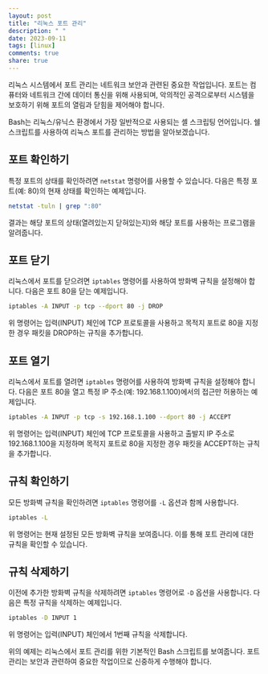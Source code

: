 ```yaml
---
layout: post
title: "리눅스 포트 관리"
description: " "
date: 2023-09-11
tags: [linux]
comments: true
share: true
---
```


리눅스 시스템에서 포트 관리는 네트워크 보안과 관련된 중요한 작업입니다. 포트는 컴퓨터와 네트워크 간에 데이터 통신을 위해 사용되며, 악의적인 공격으로부터 시스템을 보호하기 위해 포트의 열림과 닫힘을 제어해야 합니다.

Bash는 리눅스/유닉스 환경에서 가장 일반적으로 사용되는 셸 스크립팅 언어입니다. 쉘 스크립트를 사용하여 리눅스 포트를 관리하는 방법을 알아보겠습니다.

## 포트 확인하기

특정 포트의 상태를 확인하려면 `netstat` 명령어를 사용할 수 있습니다. 다음은 특정 포트(예: 80)의 현재 상태를 확인하는 예제입니다.

```bash
netstat -tuln | grep ":80"
```

결과는 해당 포트의 상태(열려있는지 닫혀있는지)와 해당 포트를 사용하는 프로그램을 알려줍니다.

## 포트 닫기

리눅스에서 포트를 닫으려면 `iptables` 명령어를 사용하여 방화벽 규칙을 설정해야 합니다. 다음은 포트 80을 닫는 예제입니다.

```bash
iptables -A INPUT -p tcp --dport 80 -j DROP
```

위 명령어는 입력(INPUT) 체인에 TCP 프로토콜을 사용하고 목적지 포트로 80을 지정한 경우 패킷을 DROP하는 규칙을 추가합니다.

## 포트 열기

리눅스에서 포트를 열려면 `iptables` 명령어를 사용하여 방화벽 규칙을 설정해야 합니다. 다음은 포트 80을 열고 특정 IP 주소(예: 192.168.1.100)에서의 접근만 허용하는 예제입니다.

```bash
iptables -A INPUT -p tcp -s 192.168.1.100 --dport 80 -j ACCEPT
```

위 명령어는 입력(INPUT) 체인에 TCP 프로토콜을 사용하고 출발지 IP 주소로 192.168.1.100을 지정하며 목적지 포트로 80을 지정한 경우 패킷을 ACCEPT하는 규칙을 추가합니다.

## 규칙 확인하기

모든 방화벽 규칙을 확인하려면 `iptables` 명령어를 `-L` 옵션과 함께 사용합니다.

```bash
iptables -L
```

위 명령어는 현재 설정된 모든 방화벽 규칙을 보여줍니다. 이를 통해 포트 관리에 대한 규칙을 확인할 수 있습니다.

## 규칙 삭제하기

이전에 추가한 방화벽 규칙을 삭제하려면 `iptables` 명령어로 `-D` 옵션을 사용합니다. 다음은 특정 규칙을 삭제하는 예제입니다.

```bash
iptables -D INPUT 1
```

위 명령어는 입력(INPUT) 체인에서 1번째 규칙을 삭제합니다.

위의 예제는 리눅스에서 포트 관리를 위한 기본적인 Bash 스크립트를 보여줍니다. 포트 관리는 보안과 관련하여 중요한 작업이므로 신중하게 수행해야 합니다.